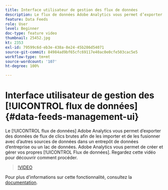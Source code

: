 ```yaml
---
title: Interface utilisateur de gestion des flux de données
description: Le flux de données Adobe Analytics vous permet d’exporter des données de flux de clics brutes afin de les importer et de les fusionner avec d’autres sources de données dans un entrepôt de données dʼentreprise ou un lac de données. Vous pouvez créer et gérer vos propres flux de données dans Adobe Analytics. Regardez cette vidéo pour découvrir comment procéder.
feature: Data Feeds
role: User
level: Beginner
doc-type: feature video
thumbnail: 25452.jpg
kt: 2353
exl-id: 79599c6d-eb3e-438a-8e24-45b286d54071
source-git-commit: 84984ad9bf65cfc69117e40ac0e0cfe503cac5e5
workflow-type: tm+mt
source-wordcount: '107'
ht-degree: 100%

---
```


# Interface utilisateur de gestion des [!UICONTROL flux de données] {#data-feeds-management-ui}

Le [!UICONTROL flux de données] Adobe Analytics vous permet d’exporter des données de flux de clics brutes afin de les importer et de les fusionner avec d’autres sources de données dans un entrepôt de données dʼentreprise ou un lac de données. Adobe Analytics vous permet de créer et gérer vos propres [!UICONTROL Flux de données]. Regardez cette vidéo pour découvrir comment procéder.

>[!VIDEO](https://video.tv.adobe.com/v/3428562/?quality=12&learn=on&captions=fre_fr)

Pour plus d’informations sur cette fonctionnalité, consultez la [documentation](https://experienceleague.adobe.com/docs/analytics/export/analytics-data-feed/df-manage-feeds.html?lang=fr#).
